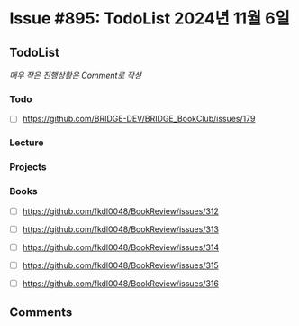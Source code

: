# Issue #895: TodoList 2024년 11월 6일

## TodoList

*매우 작은 진행상황은 Comment로 작성*

### Todo  

- [ ] https://github.com/BRIDGE-DEV/BRIDGE_BookClub/issues/179

### Lecture

### Projects

### Books

- [ ] https://github.com/fkdl0048/BookReview/issues/312
- [ ] https://github.com/fkdl0048/BookReview/issues/313
- [ ] https://github.com/fkdl0048/BookReview/issues/314
- [ ] https://github.com/fkdl0048/BookReview/issues/315
- [ ] https://github.com/fkdl0048/BookReview/issues/316


## Comments


